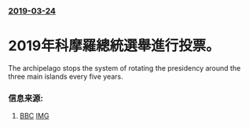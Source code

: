 ### [2019-03-24](/news/2019/03/24/index.md)

##### 
# 2019年科摩羅總統選舉進行投票。 

The archipelago stops the system of rotating the presidency around the three main islands every five years.


### 信息来源:

1. [BBC](https://www.bbc.co.uk/news/world-africa-47685991) [IMG](https://ichef.bbci.co.uk/news/1024/branded_news/17BB6/production/_106160279_hi053147002.jpg)

